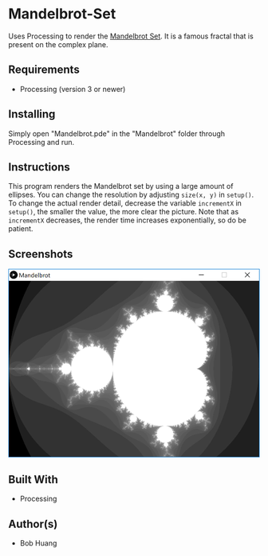 # Mandelbrot-Set
Uses Processing to render the [Mandelbrot Set](https://en.wikipedia.org/wiki/Mandelbrot_set). It is a famous fractal that is present on the complex plane.

## Requirements

* Processing (version 3 or newer)

## Installing

Simply open "Mandelbrot.pde" in the "Mandelbrot" folder through Processing and run.

## Instructions

This program renders the Mandelbrot set by using a large amount of ellipses. You can change the resolution by adjusting `size(x, y)` in `setup()`. To change the actual render detail, decrease the variable `incrementX` in `setup()`, the smaller the value, the more clear the picture. Note that as `incrementX` decreases, the render time increases exponentially, so do be patient.

## Screenshots

![Mandelbrot Set](images/001.png)

## Built With

* Processing

## Author(s)

* Bob Huang
